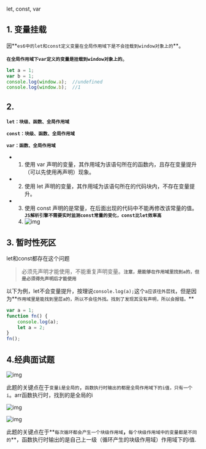 let, const, var

## 1. 变量挂载

因**`es6中的let和const定义变量在全局作用域下是不会挂载到window对象上的`**。

**`在全局作用域下var定义的变量是挂载到window对象上的`**。

``` javascript
let a = 1;
var b = 1;
console.log(window.a);  //undefined
console.log(window.b);  //1
```

## 2.

**`let：块级、函数、全局作用域`**

**`const：块级、函数、全局作用域`**

**`var：函数、全局作用域`**

- 1. 使用 var 声明的变量，其作用域为该语句所在的函数内，且存在变量提升（可以先使用再声明）现象。
- 2. 使用 let 声明的变量，其作用域为该语句所在的代码块内，不存在变量提升。
- 3. 使用 const 声明的是常量，在后面出现的代码中不能再修改该常量的值。**`JS解析引擎不需要实时监测const常量的变化，const比let效率高`**
  4. ![img](https://api2.mubu.com/v3/document_image/8d0c5c7b-923a-4bbf-945b-23031067d45b-10071129.jpg)



## 3. 暂时性死区

let和const都存在这个问题

> 必须先声明才能使用，不能重复声明变量。**`注意，是能够在作用域里找到a的，但是必须得先声明后才能使用`**

以下为例，let不会变量提升，按理说`console.log(a);`这个`a应该往外层找`，但是因为**`作用域里是能找到里层a的，所以不会往外找。找到了发现其没有声明，所以会报错。`**

``` javascript
var a = 1;
function fn() {
    console.log(a);
    let a = 2;
}
fn();
```



## 4.经典面试题



![img](https://api2.mubu.com/v3/document_image/7922ffb6-c9f9-4f0e-b4e0-dfe7e2e5af5b-10071129.jpg)



此题的关键点在于`变量i是全局的`，`函数执行时输出的都是全局作用域下的i值，只有一个i`。arr函数执行时，找到的是全局的i



![img](https://api2.mubu.com/v3/document_image/8367ae6f-bb5b-457c-945e-c02c426289c6-10071129.jpg)

![img](https://api2.mubu.com/v3/document_image/7e7efca5-b1ff-401a-b71b-e3dce68f624d-10071129.jpg)

此题的关键点在于**`每次循环都会产生一个块级作用域`**，**`每个块级作用域中的变量都是不同的`**，函数执行时输出的是自己上一级（循环产生的块级作用域）作用域下的i值.
